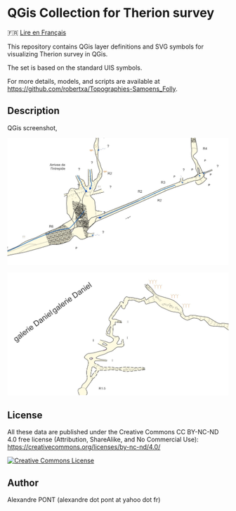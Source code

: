 QGis Collection for Therion survey
==================================

🇫🇷 [Lire en Français](./README.md)

This repository contains QGis layer definitions and SVG symbols for visualizing Therion survey in QGis.

The set is based on the standard UIS symbols.

For more details, models, and scripts are available at https://github.com/robertxa/Topographies-Samoens_Folly.

Description
-----------

QGis screenshot,

![Screenshot 1](./screenshot/screenshot_01.jpg)
  
![Screenshot 2](./screenshot/screenshot_02.jpg)


License
-------

All these data are published under the Creative Commons CC BY-NC-ND 4.0 free license (Attribution, ShareAlike, and No Commercial Use):
https://creativecommons.org/licenses/by-nc-nd/4.0/

[![Creative Commons License](https://mirrors.creativecommons.org/presskit/buttons/88x31/png/by-nc-nd.png)](https://creativecommons.org/licenses/by-nc-nd/4.0/)


Author
------

Alexandre PONT (alexandre dot pont at yahoo dot fr)
